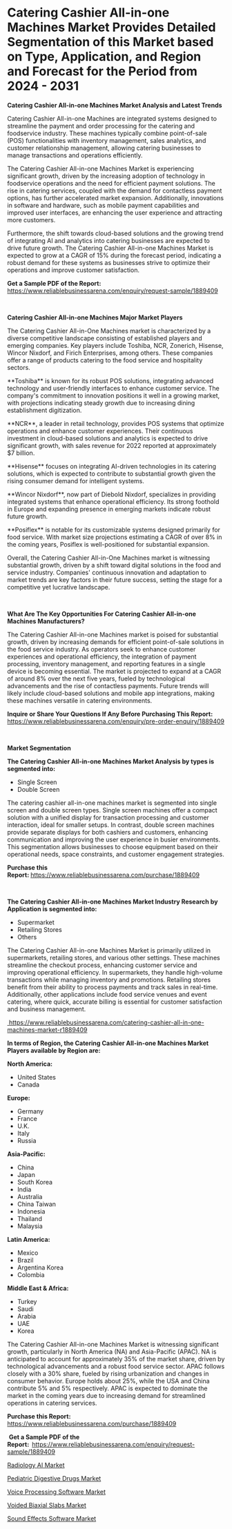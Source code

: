 <p><h1>Catering Cashier All-in-one Machines Market Provides Detailed Segmentation of this Market based on Type, Application, and Region and Forecast for the Period from 2024 - 2031</h1></p><p><strong>Catering Cashier All-in-one Machines Market Analysis and Latest Trends</strong></p>
<p><p>Catering Cashier All-in-one Machines are integrated systems designed to streamline the payment and order processing for the catering and foodservice industry. These machines typically combine point-of-sale (POS) functionalities with inventory management, sales analytics, and customer relationship management, allowing catering businesses to manage transactions and operations efficiently. </p><p>The Catering Cashier All-in-one Machines Market is experiencing significant growth, driven by the increasing adoption of technology in foodservice operations and the need for efficient payment solutions. The rise in catering services, coupled with the demand for contactless payment options, has further accelerated market expansion. Additionally, innovations in software and hardware, such as mobile payment capabilities and improved user interfaces, are enhancing the user experience and attracting more customers.</p><p>Furthermore, the shift towards cloud-based solutions and the growing trend of integrating AI and analytics into catering businesses are expected to drive future growth. The Catering Cashier All-in-one Machines Market is expected to grow at a CAGR of 15% during the forecast period, indicating a robust demand for these systems as businesses strive to optimize their operations and improve customer satisfaction.</p></p>
<p><strong>Get a Sample PDF of the Report:&nbsp;</strong> <a href="https://www.reliablebusinessarena.com/enquiry/request-sample/1889409?utm_campaign=1551&utm_medium=2&utm_source=Github&utm_content=ia&utm_term=24102024&utm_id=catering-cashier-all-in-one-machines">https://www.reliablebusinessarena.com/enquiry/request-sample/1889409</a></p>
<p>&nbsp;</p>
<p><strong>Catering Cashier All-in-one Machines Major Market Players</strong></p>
<p><p>The Catering Cashier All-in-One Machines market is characterized by a diverse competitive landscape consisting of established players and emerging companies. Key players include Toshiba, NCR, Zonerich, Hisense, Wincor Nixdorf, and Firich Enterprises, among others. These companies offer a range of products catering to the food service and hospitality sectors.</p><p>**Toshiba** is known for its robust POS solutions, integrating advanced technology and user-friendly interfaces to enhance customer service. The company's commitment to innovation positions it well in a growing market, with projections indicating steady growth due to increasing dining establishment digitization.</p><p>**NCR**, a leader in retail technology, provides POS systems that optimize operations and enhance customer experiences. Their continuous investment in cloud-based solutions and analytics is expected to drive significant growth, with sales revenue for 2022 reported at approximately $7 billion.</p><p>**Hisense** focuses on integrating AI-driven technologies in its catering solutions, which is expected to contribute to substantial growth given the rising consumer demand for intelligent systems.</p><p>**Wincor Nixdorf**, now part of Diebold Nixdorf, specializes in providing integrated systems that enhance operational efficiency. Its strong foothold in Europe and expanding presence in emerging markets indicate robust future growth.</p><p>**Posiflex** is notable for its customizable systems designed primarily for food service. With market size projections estimating a CAGR of over 8% in the coming years, Posiflex is well-positioned for substantial expansion.</p><p>Overall, the Catering Cashier All-in-One Machines market is witnessing substantial growth, driven by a shift toward digital solutions in the food and service industry. Companies' continuous innovation and adaptation to market trends are key factors in their future success, setting the stage for a competitive yet lucrative landscape.</p></p>
<p>&nbsp;</p>
<p><strong>What Are The Key Opportunities For Catering Cashier All-in-one Machines Manufacturers?</strong></p>
<p><p>The Catering Cashier All-in-one Machines market is poised for substantial growth, driven by increasing demands for efficient point-of-sale solutions in the food service industry. As operators seek to enhance customer experiences and operational efficiency, the integration of payment processing, inventory management, and reporting features in a single device is becoming essential. The market is projected to expand at a CAGR of around 8% over the next five years, fueled by technological advancements and the rise of contactless payments. Future trends will likely include cloud-based solutions and mobile app integrations, making these machines versatile in catering environments.</p></p>
<p><strong>Inquire or Share Your Questions If Any Before Purchasing This Report:</strong> <a href="https://www.reliablebusinessarena.com/enquiry/pre-order-enquiry/1889409?utm_campaign=1551&utm_medium=2&utm_source=Github&utm_content=ia&utm_term=24102024&utm_id=catering-cashier-all-in-one-machines">https://www.reliablebusinessarena.com/enquiry/pre-order-enquiry/1889409</a></p>
<p>&nbsp;</p>
<p><strong>Market Segmentation</strong></p>
<p><strong>The Catering Cashier All-in-one Machines Market Analysis by types is segmented into:</strong></p>
<p><ul><li>Single Screen</li><li>Double Screen</li></ul></p>
<p><p>The catering cashier all-in-one machines market is segmented into single screen and double screen types. Single screen machines offer a compact solution with a unified display for transaction processing and customer interaction, ideal for smaller setups. In contrast, double screen machines provide separate displays for both cashiers and customers, enhancing communication and improving the user experience in busier environments. This segmentation allows businesses to choose equipment based on their operational needs, space constraints, and customer engagement strategies.</p></p>
<p><strong>Purchase this Report:&nbsp;</strong><a href="https://www.reliablebusinessarena.com/purchase/1889409?utm_campaign=1551&utm_medium=2&utm_source=Github&utm_content=ia&utm_term=24102024&utm_id=catering-cashier-all-in-one-machines">https://www.reliablebusinessarena.com/purchase/1889409</a></p>
<p>&nbsp;</p>
<p><strong>The Catering Cashier All-in-one Machines Market Industry Research by Application is segmented into:</strong></p>
<p><ul><li>Supermarket</li><li>Retailing Stores</li><li>Others</li></ul></p>
<p><p>The Catering Cashier All-in-one Machines Market is primarily utilized in supermarkets, retailing stores, and various other settings. These machines streamline the checkout process, enhancing customer service and improving operational efficiency. In supermarkets, they handle high-volume transactions while managing inventory and promotions. Retailing stores benefit from their ability to process payments and track sales in real-time. Additionally, other applications include food service venues and event catering, where quick, accurate billing is essential for customer satisfaction and business management.</p></p>
<p><a href="https://www.reliablebusinessarena.com/catering-cashier-all-in-one-machines-market-r1889409?utm_campaign=1551&utm_medium=2&utm_source=Github&utm_content=ia&utm_term=24102024&utm_id=catering-cashier-all-in-one-machines">&nbsp;https://www.reliablebusinessarena.com/catering-cashier-all-in-one-machines-market-r1889409</a></p>
<p><strong>In terms of Region, the Catering Cashier All-in-one Machines Market Players available by Region are:</strong></p>
<p>
    <p> <strong> North America: </strong>
        <ul>
            <li>United States</li>
            <li>Canada</li>
        </ul>
        </p> 
    <p> <strong> Europe: </strong>
        <ul>
            <li>Germany</li>
            <li>France</li>
            <li>U.K.</li>
            <li>Italy</li>
            <li>Russia</li>
        </ul>
        </p> 
    <p> <strong> Asia-Pacific: </strong>
        <ul>
            <li>China</li>
            <li>Japan</li>
            <li>South Korea</li>
            <li>India</li>
            <li>Australia</li>
            <li>China Taiwan</li>
            <li>Indonesia</li>
            <li>Thailand</li>
            <li>Malaysia</li>
        </ul>
        </p> 
    <p> <strong> Latin America: </strong>
        <ul>
            <li>Mexico</li>
            <li>Brazil</li>
            <li>Argentina Korea</li>
            <li>Colombia</li>
        </ul>
        </p> 
    <p> <strong> Middle East & Africa: </strong>
        <ul>
            <li>Turkey</li>
            <li>Saudi</li>
            <li>Arabia</li>
            <li>UAE</li>
            <li>Korea</li>
        </ul>
    </p>
    </p>
<p><p>The Catering Cashier All-in-one Machines Market is witnessing significant growth, particularly in North America (NA) and Asia-Pacific (APAC). NA is anticipated to account for approximately 35% of the market share, driven by technological advancements and a robust food service sector. APAC follows closely with a 30% share, fueled by rising urbanization and changes in consumer behavior. Europe holds about 25%, while the USA and China contribute 5% and 5% respectively. APAC is expected to dominate the market in the coming years due to increasing demand for streamlined operations in catering services.</p></p>
<p><strong>Purchase this Report: </strong><a href="https://www.reliablebusinessarena.com/purchase/1889409?utm_campaign=1551&utm_medium=2&utm_source=Github&utm_content=ia&utm_term=24102024&utm_id=catering-cashier-all-in-one-machines">https://www.reliablebusinessarena.com/purchase/1889409</a></p>
<p>&nbsp;<strong>Get a Sample PDF of the Report:&nbsp;&nbsp;</strong><a href="https://www.reliablebusinessarena.com/enquiry/request-sample/1889409?utm_campaign=1551&utm_medium=2&utm_source=Github&utm_content=ia&utm_term=24102024&utm_id=catering-cashier-all-in-one-machines">https://www.reliablebusinessarena.com/enquiry/request-sample/1889409</a></p>
<p><strong></strong></p>
<p><p><a href="https://www.linkedin.com/pulse/radiology-ai-market-dynamics-application-types-emerging-trends-nlsge?utm_campaign=1551&utm_medium=2&utm_source=Github&utm_content=ia&utm_term=24102024&utm_id=catering-cashier-all-in-one-machines">Radiology AI Market</a></p><p><a href="https://github.com/JakirUddin511/Market-Research-Report-List-1/blob/main/pediatric-digestive-drugs-market.md?utm_campaign=1551&utm_medium=2&utm_source=Github&utm_content=ia&utm_term=24102024&utm_id=catering-cashier-all-in-one-machines">Pediatric Digestive Drugs Market</a></p><p><a href="https://www.linkedin.com/pulse/global-voice-processing-software-market-trends-forecasts-yrs4e?utm_campaign=1551&utm_medium=2&utm_source=Github&utm_content=ia&utm_term=24102024&utm_id=catering-cashier-all-in-one-machines">Voice Processing Software Market</a></p><p><a href="https://www.linkedin.com/pulse/voided-biaxial-slabs-landscape-product-spectrum-market-jvmqe?utm_campaign=1551&utm_medium=2&utm_source=Github&utm_content=ia&utm_term=24102024&utm_id=catering-cashier-all-in-one-machines">Voided Biaxial Slabs Market</a></p><p><a href="https://www.linkedin.com/pulse/regulatory-landscape-its-influence-global-sound-effects-wccte?utm_campaign=1551&utm_medium=2&utm_source=Github&utm_content=ia&utm_term=24102024&utm_id=catering-cashier-all-in-one-machines">Sound Effects Software Market</a></p></p>